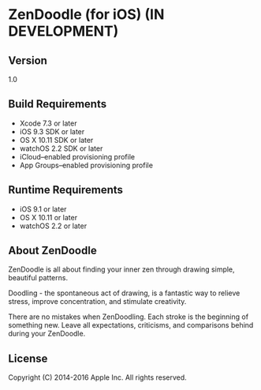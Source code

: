 # ZenDoodle (for iOS) (IN DEVELOPMENT)

## Version

1.0

## Build Requirements
* Xcode 7.3 or later
* iOS 9.3 SDK or later
* OS X 10.11 SDK or later
* watchOS 2.2 SDK or later
* iCloud–enabled provisioning profile
* App Groups–enabled provisioning profile

## Runtime Requirements
* iOS 9.1 or later
* OS X 10.11 or later
* watchOS 2.2 or later

## About ZenDoodle

ZenDoodle is all about finding your inner zen through drawing simple, beautiful patterns.

Doodling - the spontaneous act of drawing, is a fantastic way to relieve stress, improve concentration,  and stimulate creativity.

There are no mistakes when ZenDoodling. Each stroke is the beginning of something new. Leave all expectations, criticisms, and comparisons behind during your ZenDoodle.

## License

Copyright (C) 2014-2016 Apple Inc. All rights reserved.
